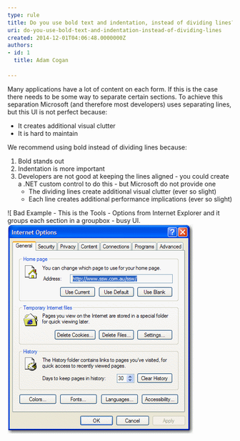 ```yaml
---
type: rule
title: Do you use bold text and indentation, instead of dividing lines?
uri: do-you-use-bold-text-and-indentation-instead-of-dividing-lines
created: 2014-12-01T04:06:48.0000000Z
authors:
- id: 1
  title: Adam Cogan

---
```


Many applications have a lot of content on each form. If this is the case there                     needs to be some way to separate certain sections. To achieve this separation Microsoft                     (and therefore most developers) uses separating lines, but this UI is not perfect                     because:

- It creates additional visual clutter
- It is hard to maintain

 
We recommend using bold instead of dividing lines because:

1. Bold stands out
2. Indentation is more important
3. Developers are not good at keeping the lines aligned - you could create a .NET custom control to do this - but Microsoft do not provide one
    - The dividing lines create additional visual clutter (ever so slight)
    - Each line creates additional performance implications (ever so slight)

![ Bad Example - This is the Tools - Options from Internet Explorer and it groups each section in a groupbox - busy UI. ![Options form of Outlook ](../../assets/ToolsOptionforIE.gif)
